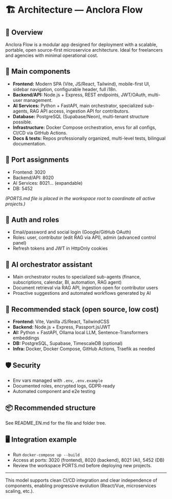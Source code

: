 # 🏗️ Architecture — Anclora Flow

## 🔹 Overview

Anclora Flow is a modular app designed for deployment with a scalable, portable, open source-first microservice architecture. Ideal for freelancers and agencies with minimal operational cost.

## 🚦 Main components

- **Frontend:** Modern SPA (Vite, JS/React, Tailwind), mobile-first UI, sidebar navigation, configurable header, full i18n.
- **Backend/API:** Node.js + Express, REST endpoints, JWT/OAuth, multi-user management.
- **AI Services:** Python + FastAPI, main orchestrator, specialized sub-agents, RAG API access, ingestion API for contributors.
- **Database:** PostgreSQL (Supabase/Neon), multi-tenant structure possible.
- **Infrastructure:** Docker Compose orchestration, envs for all configs, CI/CD via GitHub Actions.
- **Docs & tests:** Repos professionally organized, multi-level tests, bilingual documentation.

## 🔹 Port assignments

- Frontend: 3020
- Backend/API: 8020
- AI Services: 8021... (expandable)
- DB: 5452

*(PORTS.md file is placed in the workspace root to coordinate all active projects.)*

## 🔹 Auth and roles

- Email/password and social login (Google/GitHub OAuth)
- Roles: user, contributor (edit RAG via API), admin (advanced control panel)
- Refresh tokens and JWT in HttpOnly cookies

## 🔹 AI orchestrator assistant

- Main orchestrator routes to specialized sub-agents (finance, subscriptions, calendar, BI, automation, RAG agent)
- Document retrieval via RAG API, ingestion open for contributor users
- Proactive suggestions and automated workflows generated by AI

## 🔹 Recommended stack (open source, low cost)

- **Frontend:** Vite, Vanilla JS/React, TailwindCSS
- **Backend:** Node.js + Express, Passport.js/JWT
- **AI:** Python + FastAPI, Ollama local LLM, Sentence-Transformers embeddings
- **DB:** PostgreSQL, Supabase, TimescaleDB (optional)
- **Infra:** Docker, Docker Compose, GitHub Actions, Traefik as needed

## 🛡️ Security

- Env vars managed with `.env`, `.env.example`
- Documented roles, encrypted logs, GDPR-ready
- Automated component and e2e testing

## 📦 Recommended structure

See README_EN.md for the file and folder tree.

## 🖥️ Integration example

- Run `docker-compose up --build`
- Access at ports: 3020 (frontend), 8020 (backend), 8021 (AI), 5452 (DB)
- Review the workspace PORTS.md before deploying new projects.

---

This model supports clean CI/CD integration and clear independence of components, enabling progressive evolution (React/Vue, microservices scaling, etc.).
